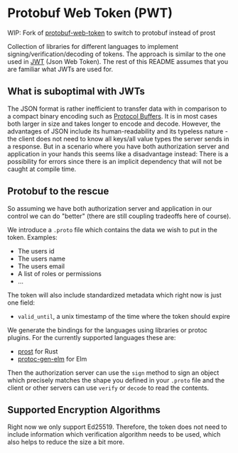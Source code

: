 # Protobuf Web Token (PWT)

WIP: Fork of [protobuf-web-token](https://crates.io/crates/protobuf-web-token) to switch to protobuf instead of prost

Collection of libraries for different languages to implement signing/verification/decoding of tokens.
The approach is similar to the one used in [JWT](https://jwt.io/introduction) (Json Web Token).
The rest of this README assumes that you are familiar what JWTs are used for.

## What is suboptimal with JWTs

The JSON format is rather inefficient to transfer data with in comparison to a compact binary encoding such as [Protocol Buffers](https://protobuf.dev/).
It is in most cases both larger in size and takes longer to encode and decode.
However, the advantages of JSON include its human-readability and its typeless nature -
the client does not need to know all keys/all value types the server sends in a response.
But in a scenario where you have both authorization server and application in your hands this seems like a disadvantage instead:
There is a possibility for errors since there is an implicit dependency that will not be caught at compile time.

## Protobuf to the rescue

So assuming we have both authorization server and application in our control we can do "better" (there are still coupling tradeoffs here of course).

We introduce a `.proto` file which contains the data we wish to put in the token.
Examples:
- The users id
- The users name
- The users email
- A list of roles or permissions
- ...

The token will also include standardized metadata which right now is just one field:
- `valid_until`, a unix timestamp of the time where the token should expire

We generate the bindings for the languages using libraries or protoc plugins. For the currently supported languages these are:
- [prost](https://github.com/tokio-rs/prost) for Rust
- [protoc-gen-elm](https://github.com/anmolitor/protoc-gen-elm) for Elm

Then the authorization server can use the `sign` method to sign an object which precisely matches the shape you defined in your `.proto` file and the client or other servers can use `verify` or `decode` to read the contents.

## Supported Encryption Algorithms

Right now we only support Ed25519.
Therefore, the token does not need to include information which verification algorithm needs to be used, which also helps to reduce the size a bit more.

